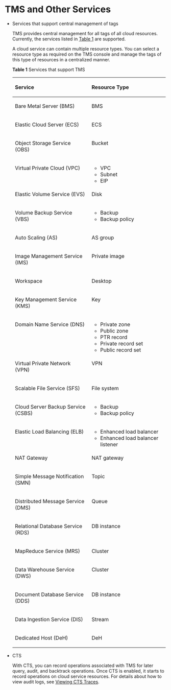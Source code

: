 # TMS and Other Services<a name="EN-US_TOPIC_0141727111"></a>

-   Services that support central management of tags

    TMS provides central management for all tags of all cloud resources. Currently, the services listed in  [Table 1](#table564615341427)  are supported.

    A cloud service can contain multiple resource types. You can select a resource type as required on the TMS console and manage the tags of this type of resources in a centralized manner.

    **Table  1**  Services that support TMS

    <a name="table564615341427"></a>
    <table><thead align="left"><tr id="row1765043464219"><th class="cellrowborder" valign="top" width="50%" id="mcps1.2.3.1.1"><p id="p3651234114220"><a name="p3651234114220"></a><a name="p3651234114220"></a>Service</p>
    </th>
    <th class="cellrowborder" valign="top" width="50%" id="mcps1.2.3.1.2"><p id="p9652834144215"><a name="p9652834144215"></a><a name="p9652834144215"></a>Resource Type</p>
    </th>
    </tr>
    </thead>
    <tbody><tr id="row3517519463"><td class="cellrowborder" valign="top" width="50%" headers="mcps1.2.3.1.1 "><p id="p13367839105011"><a name="p13367839105011"></a><a name="p13367839105011"></a>Bare Metal Server (BMS)</p>
    </td>
    <td class="cellrowborder" valign="top" width="50%" headers="mcps1.2.3.1.2 "><p id="p1693865214508"><a name="p1693865214508"></a><a name="p1693865214508"></a>BMS</p>
    </td>
    </tr>
    <tr id="row165323424212"><td class="cellrowborder" valign="top" width="50%" headers="mcps1.2.3.1.1 "><p id="p465313419425"><a name="p465313419425"></a><a name="p465313419425"></a>Elastic Cloud Server (ECS)</p>
    </td>
    <td class="cellrowborder" valign="top" width="50%" headers="mcps1.2.3.1.2 "><p id="p11654834104212"><a name="p11654834104212"></a><a name="p11654834104212"></a>ECS</p>
    </td>
    </tr>
    <tr id="row86541934144211"><td class="cellrowborder" valign="top" width="50%" headers="mcps1.2.3.1.1 "><p id="p18656434114210"><a name="p18656434114210"></a><a name="p18656434114210"></a>Object Storage Service (OBS)</p>
    </td>
    <td class="cellrowborder" valign="top" width="50%" headers="mcps1.2.3.1.2 "><p id="p634844824320"><a name="p634844824320"></a><a name="p634844824320"></a>Bucket</p>
    </td>
    </tr>
    <tr id="row96571534104213"><td class="cellrowborder" valign="top" width="50%" headers="mcps1.2.3.1.1 "><p id="p15659634204219"><a name="p15659634204219"></a><a name="p15659634204219"></a>Virtual Private Cloud (VPC)</p>
    </td>
    <td class="cellrowborder" valign="top" width="50%" headers="mcps1.2.3.1.2 "><a name="ul181503411120"></a><a name="ul181503411120"></a><ul id="ul181503411120"><li>VPC</li><li>Subnet</li><li>EIP</li></ul>
    </td>
    </tr>
    <tr id="row1166043494213"><td class="cellrowborder" valign="top" width="50%" headers="mcps1.2.3.1.1 "><p id="p10660634194218"><a name="p10660634194218"></a><a name="p10660634194218"></a>Elastic Volume Service (EVS)</p>
    </td>
    <td class="cellrowborder" valign="top" width="50%" headers="mcps1.2.3.1.2 "><p id="p16663183484210"><a name="p16663183484210"></a><a name="p16663183484210"></a>Disk</p>
    </td>
    </tr>
    <tr id="row066343464217"><td class="cellrowborder" valign="top" width="50%" headers="mcps1.2.3.1.1 "><p id="p166314342426"><a name="p166314342426"></a><a name="p166314342426"></a>Volume Backup Service (VBS)</p>
    </td>
    <td class="cellrowborder" valign="top" width="50%" headers="mcps1.2.3.1.2 "><a name="ul11958162511120"></a><a name="ul11958162511120"></a><ul id="ul11958162511120"><li>Backup</li><li>Backup policy</li></ul>
    </td>
    </tr>
    <tr id="row1366333413421"><td class="cellrowborder" valign="top" width="50%" headers="mcps1.2.3.1.1 "><p id="p6664143474216"><a name="p6664143474216"></a><a name="p6664143474216"></a>Auto Scaling (AS)</p>
    </td>
    <td class="cellrowborder" valign="top" width="50%" headers="mcps1.2.3.1.2 "><p id="p126649346429"><a name="p126649346429"></a><a name="p126649346429"></a>AS group</p>
    </td>
    </tr>
    <tr id="row17664143419425"><td class="cellrowborder" valign="top" width="50%" headers="mcps1.2.3.1.1 "><p id="p46665348428"><a name="p46665348428"></a><a name="p46665348428"></a>Image Management Service (IMS)</p>
    </td>
    <td class="cellrowborder" valign="top" width="50%" headers="mcps1.2.3.1.2 "><p id="p96661634134218"><a name="p96661634134218"></a><a name="p96661634134218"></a>Private image</p>
    </td>
    </tr>
    <tr id="row17667103434215"><td class="cellrowborder" valign="top" width="50%" headers="mcps1.2.3.1.1 "><p id="p8667134174212"><a name="p8667134174212"></a><a name="p8667134174212"></a>Workspace</p>
    </td>
    <td class="cellrowborder" valign="top" width="50%" headers="mcps1.2.3.1.2 "><p id="p366883411427"><a name="p366883411427"></a><a name="p366883411427"></a>Desktop</p>
    </td>
    </tr>
    <tr id="row466816342427"><td class="cellrowborder" valign="top" width="50%" headers="mcps1.2.3.1.1 "><p id="p146683348426"><a name="p146683348426"></a><a name="p146683348426"></a>Key Management Service (KMS)</p>
    </td>
    <td class="cellrowborder" valign="top" width="50%" headers="mcps1.2.3.1.2 "><p id="p1849431113463"><a name="p1849431113463"></a><a name="p1849431113463"></a>Key</p>
    </td>
    </tr>
    <tr id="row467011344425"><td class="cellrowborder" valign="top" width="50%" headers="mcps1.2.3.1.1 "><p id="p15672634134212"><a name="p15672634134212"></a><a name="p15672634134212"></a>Domain Name Service (DNS)</p>
    </td>
    <td class="cellrowborder" valign="top" width="50%" headers="mcps1.2.3.1.2 "><a name="ul093272551514"></a><a name="ul093272551514"></a><ul id="ul093272551514"><li>Private zone</li><li>Public zone</li><li>PTR record</li><li>Private record set</li><li>Public record set</li></ul>
    </td>
    </tr>
    <tr id="row467413345428"><td class="cellrowborder" valign="top" width="50%" headers="mcps1.2.3.1.1 "><p id="p667553414211"><a name="p667553414211"></a><a name="p667553414211"></a>Virtual Private Network (VPN)</p>
    </td>
    <td class="cellrowborder" valign="top" width="50%" headers="mcps1.2.3.1.2 "><p id="p767633414425"><a name="p767633414425"></a><a name="p767633414425"></a>VPN</p>
    </td>
    </tr>
    <tr id="row4677173414211"><td class="cellrowborder" valign="top" width="50%" headers="mcps1.2.3.1.1 "><p id="p4827126186"><a name="p4827126186"></a><a name="p4827126186"></a>Scalable File Service (SFS)</p>
    </td>
    <td class="cellrowborder" valign="top" width="50%" headers="mcps1.2.3.1.2 "><p id="p116801334134219"><a name="p116801334134219"></a><a name="p116801334134219"></a>File system</p>
    </td>
    </tr>
    <tr id="row176801234204214"><td class="cellrowborder" valign="top" width="50%" headers="mcps1.2.3.1.1 "><p id="p19681183419421"><a name="p19681183419421"></a><a name="p19681183419421"></a>Cloud Server Backup Service (CSBS)</p>
    </td>
    <td class="cellrowborder" valign="top" width="50%" headers="mcps1.2.3.1.2 "><a name="ul207431518173917"></a><a name="ul207431518173917"></a><ul id="ul207431518173917"><li>Backup</li><li>Backup policy</li></ul>
    </td>
    </tr>
    <tr id="row86821534194213"><td class="cellrowborder" valign="top" width="50%" headers="mcps1.2.3.1.1 "><p id="p1168218346424"><a name="p1168218346424"></a><a name="p1168218346424"></a>Elastic Load Balancing (ELB)</p>
    </td>
    <td class="cellrowborder" valign="top" width="50%" headers="mcps1.2.3.1.2 "><a name="ul18904234114312"></a><a name="ul18904234114312"></a><ul id="ul18904234114312"><li>Enhanced load balancer</li><li>Enhanced load balancer listener</li></ul>
    </td>
    </tr>
    <tr id="row186842034114214"><td class="cellrowborder" valign="top" width="50%" headers="mcps1.2.3.1.1 "><p id="p568533404214"><a name="p568533404214"></a><a name="p568533404214"></a>NAT Gateway</p>
    </td>
    <td class="cellrowborder" valign="top" width="50%" headers="mcps1.2.3.1.2 "><p id="p768953854817"><a name="p768953854817"></a><a name="p768953854817"></a>NAT gateway</p>
    </td>
    </tr>
    <tr id="row368623424214"><td class="cellrowborder" valign="top" width="50%" headers="mcps1.2.3.1.1 "><p id="p168723411428"><a name="p168723411428"></a><a name="p168723411428"></a>Simple Message Notification (SMN)</p>
    </td>
    <td class="cellrowborder" valign="top" width="50%" headers="mcps1.2.3.1.2 "><p id="p56881434114213"><a name="p56881434114213"></a><a name="p56881434114213"></a>Topic</p>
    </td>
    </tr>
    <tr id="row16688133414426"><td class="cellrowborder" valign="top" width="50%" headers="mcps1.2.3.1.1 "><p id="p1369011341420"><a name="p1369011341420"></a><a name="p1369011341420"></a>Distributed Message Service (DMS)</p>
    </td>
    <td class="cellrowborder" valign="top" width="50%" headers="mcps1.2.3.1.2 "><p id="p8690113415421"><a name="p8690113415421"></a><a name="p8690113415421"></a>Queue</p>
    </td>
    </tr>
    <tr id="row12690133420421"><td class="cellrowborder" valign="top" width="50%" headers="mcps1.2.3.1.1 "><p id="p12692133484210"><a name="p12692133484210"></a><a name="p12692133484210"></a>Relational Database Service (RDS)</p>
    </td>
    <td class="cellrowborder" valign="top" width="50%" headers="mcps1.2.3.1.2 "><p id="p269414341428"><a name="p269414341428"></a><a name="p269414341428"></a>DB instance</p>
    </td>
    </tr>
    <tr id="row869413420421"><td class="cellrowborder" valign="top" width="50%" headers="mcps1.2.3.1.1 "><p id="p9695173484214"><a name="p9695173484214"></a><a name="p9695173484214"></a>MapReduce Service (MRS)</p>
    </td>
    <td class="cellrowborder" valign="top" width="50%" headers="mcps1.2.3.1.2 "><p id="p169743419422"><a name="p169743419422"></a><a name="p169743419422"></a>Cluster</p>
    </td>
    </tr>
    <tr id="row146981034164218"><td class="cellrowborder" valign="top" width="50%" headers="mcps1.2.3.1.1 "><p id="p96987347423"><a name="p96987347423"></a><a name="p96987347423"></a>Data Warehouse Service (DWS)</p>
    </td>
    <td class="cellrowborder" valign="top" width="50%" headers="mcps1.2.3.1.2 "><p id="p56320503495"><a name="p56320503495"></a><a name="p56320503495"></a>Cluster</p>
    </td>
    </tr>
    <tr id="row1084655114819"><td class="cellrowborder" valign="top" width="50%" headers="mcps1.2.3.1.1 "><p id="p2848185134811"><a name="p2848185134811"></a><a name="p2848185134811"></a>Document Database Service (DDS)</p>
    </td>
    <td class="cellrowborder" valign="top" width="50%" headers="mcps1.2.3.1.2 "><p id="p4848858483"><a name="p4848858483"></a><a name="p4848858483"></a>DB instance</p>
    </td>
    </tr>
    <tr id="row16401145491"><td class="cellrowborder" valign="top" width="50%" headers="mcps1.2.3.1.1 "><p id="p29881255490"><a name="p29881255490"></a><a name="p29881255490"></a>Data Ingestion Service (DIS)</p>
    </td>
    <td class="cellrowborder" valign="top" width="50%" headers="mcps1.2.3.1.2 "><p id="p1342181434919"><a name="p1342181434919"></a><a name="p1342181434919"></a>Stream</p>
    </td>
    </tr>
    <tr id="row333211523617"><td class="cellrowborder" valign="top" width="50%" headers="mcps1.2.3.1.1 "><p id="p11435103645715"><a name="p11435103645715"></a><a name="p11435103645715"></a>Dedicated Host (DeH)</p>
    </td>
    <td class="cellrowborder" valign="top" width="50%" headers="mcps1.2.3.1.2 "><p id="p19435183695718"><a name="p19435183695718"></a><a name="p19435183695718"></a>DeH</p>
    </td>
    </tr>
    </tbody>
    </table>


-   CTS

    With CTS, you can record operations associated with TMS for later query, audit, and backtrack operations. Once CTS is enabled, it starts to record operations on cloud service resources. For details about how to view audit logs, see  [Viewing CTS Traces](viewing-cts-traces.md).


